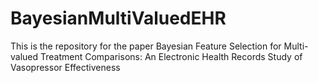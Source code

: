 # BayesianMultiValuedEHR
This is the repository for the paper Bayesian Feature Selection for Multi-valued Treatment Comparisons: An Electronic Health Records Study of Vasopressor Effectiveness
